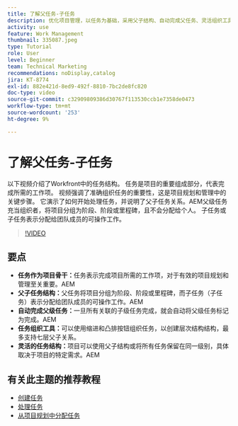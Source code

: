 ```yaml
---
title: 了解父任务-子任务
description: 优化项目管理，以任务为基础，采用父子结构、自动完成父任务、灵活组织工具和定制任务结构以提高效率。
activity: use
feature: Work Management
thumbnail: 335087.jpeg
type: Tutorial
role: User
level: Beginner
team: Technical Marketing
recommendations: noDisplay,catalog
jira: KT-8774
exl-id: 882e421d-8ed9-492f-8810-7bc2de8fc820
doc-type: video
source-git-commit: c32909809386d30767f113530ccb1e7358de0473
workflow-type: tm+mt
source-wordcount: '253'
ht-degree: 9%

---
```


# 了解父任务-子任务

以下视频介绍了Workfront中的任务结构。 任务是项目的重要组成部分，代表完成所需的工作项&#x200B;。 视频强调了准确组织任务的重要性，这是项目规划和管理中的关键步骤。 它演示了如何开始处理任务，并说明了父子任务关系。
&#x200B;AEM父级任务充当组织者，将项目分组为阶段、阶段或里程碑，且不会分配给个人。 子任务或子任务表示分配给团队成员的可操作工作。

>[!VIDEO](https://video.tv.adobe.com/v/335087/?quality=12&learn=on&enablevpops)

## 要点

* **任务作为项目骨干：**&#x200B;任务表示完成项目所需的工作项，对于有效的项目规划和管理至关重要。&#x200B;AEM
* **父子任务结构：**&#x200B;父任务将项目分组为阶段、阶段或里程碑，而子任务（子任务）表示分配给团队成员的可操作工作。&#x200B;AEM
* **自动完成父级任务：**&#x200B;一旦所有关联的子级任务完成，就会自动将父级任务标记为完成。&#x200B;AEM
* **任务组织工具：**&#x200B;可以使用缩进和凸排按钮组织任务，以创建层次结构结构，最多支持七层父子关系。
* **灵活的任务结构：**&#x200B;项目可以使用父子结构或将所有任务保留在同一级别，具体取决于项目的特定需求。&#x200B;AEM


## 有关此主题的推荐教程

* [创建任务](/help/manage-work/tasks/how-to-create-tasks.md)
* [处理任务](/help/manage-work/tasks/work-with-tasks.md)
* [从项目规划中分配任务](/help/manage-work/tasks/assign-tasks-from-the-project-plan.md)

